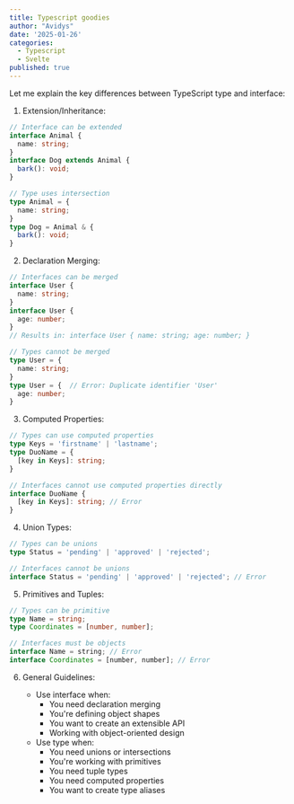 ```yaml
---
title: Typescript goodies
author: "Avidys"
date: '2025-01-26'
categories:
  - Typescript
  - Svelte
published: true
---
```


Let me explain the key differences between TypeScript type and interface:

1. Extension/Inheritance:

```ts
// Interface can be extended
interface Animal {
  name: string;
}
interface Dog extends Animal {
  bark(): void;
}

// Type uses intersection
type Animal = {
  name: string;
}
type Dog = Animal & {
  bark(): void;
}
```

2. Declaration Merging:

```ts
// Interfaces can be merged
interface User {
  name: string;
}
interface User {
  age: number;
}
// Results in: interface User { name: string; age: number; }

// Types cannot be merged
type User = {
  name: string;
}
type User = {  // Error: Duplicate identifier 'User'
  age: number;
}
```

3. Computed Properties:

```ts
// Types can use computed properties
type Keys = 'firstname' | 'lastname';
type DuoName = {
  [key in Keys]: string;
}

// Interfaces cannot use computed properties directly
interface DuoName {
  [key in Keys]: string; // Error
}
```

4. Union Types:

```ts
// Types can be unions
type Status = 'pending' | 'approved' | 'rejected';

// Interfaces cannot be unions
interface Status = 'pending' | 'approved' | 'rejected'; // Error
```

5. Primitives and Tuples:

```ts
// Types can be primitive
type Name = string;
type Coordinates = [number, number];

// Interfaces must be objects
interface Name = string; // Error
interface Coordinates = [number, number]; // Error
```

6. General Guidelines:

   - Use interface when:
        - You need declaration merging
        - You're defining object shapes
        - You want to create an extensible API
        - Working with object-oriented design
   - Use type when:
        - You need unions or intersections
        - You're working with primitives
        - You need tuple types
        - You need computed properties
        - You want to create type aliases